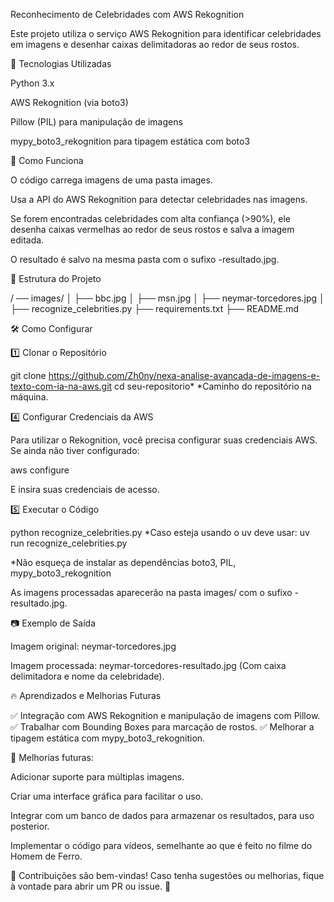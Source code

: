 Reconhecimento de Celebridades com AWS Rekognition

Este projeto utiliza o serviço AWS Rekognition para identificar celebridades em imagens e desenhar caixas delimitadoras ao redor de seus rostos.

📌 Tecnologias Utilizadas

Python 3.x

AWS Rekognition (via boto3)

Pillow (PIL) para manipulação de imagens

mypy_boto3_rekognition para tipagem estática com boto3

🚀 Como Funciona

O código carrega imagens de uma pasta images.

Usa a API do AWS Rekognition para detectar celebridades nas imagens.

Se forem encontradas celebridades com alta confiança (>90%), ele desenha caixas vermelhas ao redor de seus rostos e salva a imagem editada.

O resultado é salvo na mesma pasta com o sufixo -resultado.jpg.

📂 Estrutura do Projeto

/ ── images/
│   ├── bbc.jpg
│   ├── msn.jpg
│   ├── neymar-torcedores.jpg
│
├── recognize_celebrities.py
├── requirements.txt
├── README.md

🛠️ Como Configurar

1️⃣ Clonar o Repositório

git clone https://github.com/Zh0ny/nexa-analise-avancada-de-imagens-e-texto-com-ia-na-aws.git
cd seu-repositorio*
*Caminho do repositório na máquina.

4️⃣ Configurar Credenciais da AWS

Para utilizar o Rekognition, você precisa configurar suas credenciais AWS. Se ainda não tiver configurado:

aws configure

E insira suas credenciais de acesso.

5️⃣ Executar o Código

python recognize_celebrities.py
*Caso esteja usando o uv deve usar: uv run recognize_celebrities.py

*Não esqueça de instalar as dependências boto3, PIL, mypy_boto3_rekognition

As imagens processadas aparecerão na pasta images/ com o sufixo -resultado.jpg.

📷 Exemplo de Saída

Imagem original: neymar-torcedores.jpg

Imagem processada: neymar-torcedores-resultado.jpg (Com caixa delimitadora e nome da celebridade).

🔥 Aprendizados e Melhorias Futuras

✅ Integração com AWS Rekognition e manipulação de imagens com Pillow.
✅ Trabalhar com Bounding Boxes para marcação de rostos.
✅ Melhorar a tipagem estática com mypy_boto3_rekognition.

📌 Melhorias futuras:

Adicionar suporte para múltiplas imagens.

Criar uma interface gráfica para facilitar o uso.

Integrar com um banco de dados para armazenar os resultados, para uso posterior.

Implementar o código para vídeos, semelhante ao que é feito no filme do Homem de Ferro.

📢 Contribuições são bem-vindas! Caso tenha sugestões ou melhorias, fique à vontade para abrir um PR ou issue. 🚀

